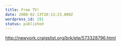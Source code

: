 ```yaml
---
title: Free TV!
date: 2008-02-13T20:13:23.000Z
wordpress_id: 191
status: published
---
```


<http://newyork.craigslist.org/brk/ele/573328796.html>
